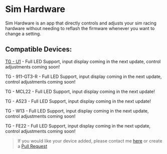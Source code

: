 # Sim Hardware
Sim Hardware is an app that directly controls and adjusts your sim racing hardware without needing to reflash the firmware whenever you want to change a setting.

## Compatible Devices:
[TG - U1](https://github.com/TeagueGillard/TG-U1) - Full LED Support, input display coming in the next update, control adjustments coming soon!

TG - 911-GT3-R - Full LED Support, input display coming in the next update, control adjustments coming soon!

TG - MCL22 - Full LED Support, input display coming in the next update!

TG - A523 - Full LED Support, input display coming in the next update!

TG - W13 - Full LED Support, input display coming in the next update, control adjustments coming soon!

TG - FE22 - Full LED Support, input display coming in the next update, control adjustments coming soon!


> If you would like your device added, please contact me [here](mailto:teaguegillard@gmail.com) or create a [Pull Request](https://github.com/TeagueGillard/Sim-Hardware/pulls)
